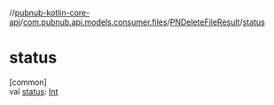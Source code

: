 //[pubnub-kotlin-core-api](../../../index.md)/[com.pubnub.api.models.consumer.files](../index.md)/[PNDeleteFileResult](index.md)/[status](status.md)

# status

[common]\
val [status](status.md): [Int](https://kotlinlang.org/api/latest/jvm/stdlib/kotlin/-int/index.html)
